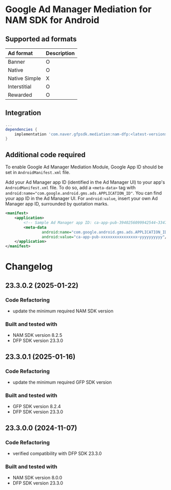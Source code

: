 # Google Ad Manager Mediation for NAM SDK for Android

## Supported ad formats

| Ad format     | Description |
|:--------------|:------------|
| Banner        | O           |
| Native        | O           |
| Native Simple | X           |
| Interstitial  | O           |
| Rewarded      | O           |

## Integration

```gradle
...
dependencies {
    implementation 'com.naver.gfpsdk.mediation:nam-dfp:<latest-version>'  
}
```

## Additional code required

To enable Google Ad Manager Mediation Module, Google App ID should be set in `AndroidManifest.xml` file.

Add your Ad Manager app ID (identified in the Ad Manager UI) to your app's `AndroidManifest.xml` file. 
To do so, add a `<meta-data>` tag with `android:name="com.google.android.gms.ads.APPLICATION_ID"`. 
You can find your app ID in the Ad Manager UI. For `android:value`, insert your own Ad Manager app ID, surrounded by quotation marks.

```xml
<manifest>
    <application>
        <!-- Sample Ad Manager app ID: ca-app-pub-3940256099942544~3347511713 -->
        <meta-data
                android:name="com.google.android.gms.ads.APPLICATION_ID"
                android:value="ca-app-pub-xxxxxxxxxxxxxxxx~yyyyyyyyyy"/>
    </application>
</manifest>
```

# Changelog
## 23.3.0.2 (2025-01-22)
### Code Refactoring
* update the minimum required NAM SDK version

### Built and tested with
- NAM SDK version 8.2.5
- DFP SDK version 23.3.0

## 23.3.0.1 (2025-01-16)
### Code Refactoring
* update the minimum required GFP SDK version

### Built and tested with
- GFP SDK version 8.2.4
- DFP SDK version 23.3.0

## 23.3.0.0 (2024-11-07)

### Code Refactoring

* verified compatibility with DFP SDK 23.3.0 

### Built and tested with
- NAM SDK version 8.0.0
- DFP SDK version 23.3.0